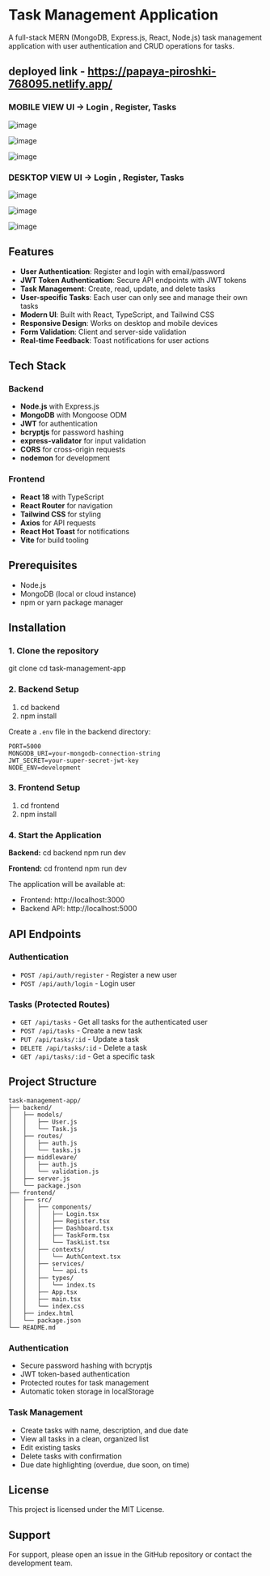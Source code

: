 # Task Management Application

A full-stack MERN (MongoDB, Express.js, React, Node.js) task management application with user authentication and CRUD operations for tasks.

## deployed link - https://papaya-piroshki-768095.netlify.app/

### MOBILE VIEW UI -> Login , Register, Tasks
![image](https://github.com/user-attachments/assets/feb1604b-d685-46b2-a403-c3b2b3028a9d)

![image](https://github.com/user-attachments/assets/ce2f9f89-be78-41bc-abf4-8d1a4b34c2ef)

![image](https://github.com/user-attachments/assets/1821a72c-92f6-4174-ae38-e8b6550d5efb)


### DESKTOP VIEW UI -> Login , Register, Tasks
![image](https://github.com/user-attachments/assets/5f47212e-0a1e-4a7e-b84b-d9e14f163902)

![image](https://github.com/user-attachments/assets/09e22d20-a0ef-4bc0-891f-117b990283d5)

![image](https://github.com/user-attachments/assets/329a6a79-3704-4fd0-a29c-55e3010810de)

## Features

- **User Authentication**: Register and login with email/password
- **JWT Token Authentication**: Secure API endpoints with JWT tokens
- **Task Management**: Create, read, update, and delete tasks
- **User-specific Tasks**: Each user can only see and manage their own tasks
- **Modern UI**: Built with React, TypeScript, and Tailwind CSS
- **Responsive Design**: Works on desktop and mobile devices
- **Form Validation**: Client and server-side validation
- **Real-time Feedback**: Toast notifications for user actions

## Tech Stack

### Backend
- **Node.js** with Express.js
- **MongoDB** with Mongoose ODM
- **JWT** for authentication
- **bcryptjs** for password hashing
- **express-validator** for input validation
- **CORS** for cross-origin requests
- **nodemon** for development

### Frontend
- **React 18** with TypeScript
- **React Router** for navigation
- **Tailwind CSS** for styling
- **Axios** for API requests
- **React Hot Toast** for notifications
- **Vite** for build tooling

## Prerequisites

- Node.js
- MongoDB (local or cloud instance)
- npm or yarn package manager

## Installation

### 1. Clone the repository
git clone <repository-url>
cd task-management-app


### 2. Backend Setup
1. cd backend
2. npm install


Create a `.env` file in the backend directory:
```env
PORT=5000
MONGODB_URI=your-mongodb-connection-string
JWT_SECRET=your-super-secret-jwt-key
NODE_ENV=development
```

### 3. Frontend Setup
1. cd frontend
2. npm install

### 4. Start the Application


**Backend:**
cd backend
npm run dev

**Frontend:**
cd frontend
npm run dev

The application will be available at:
- Frontend: http://localhost:3000
- Backend API: http://localhost:5000



## API Endpoints

### Authentication
- `POST /api/auth/register` - Register a new user
- `POST /api/auth/login` - Login user

### Tasks (Protected Routes)
- `GET /api/tasks` - Get all tasks for the authenticated user
- `POST /api/tasks` - Create a new task
- `PUT /api/tasks/:id` - Update a task
- `DELETE /api/tasks/:id` - Delete a task
- `GET /api/tasks/:id` - Get a specific task


## Project Structure

```
task-management-app/
├── backend/
│   ├── models/
│   │   ├── User.js
│   │   └── Task.js
│   ├── routes/
│   │   ├── auth.js
│   │   └── tasks.js
│   ├── middleware/
│   │   ├── auth.js
│   │   └── validation.js
│   ├── server.js
│   └── package.json
├── frontend/
│   ├── src/
│   │   ├── components/
│   │   │   ├── Login.tsx
│   │   │   ├── Register.tsx
│   │   │   ├── Dashboard.tsx
│   │   │   ├── TaskForm.tsx
│   │   │   └── TaskList.tsx
│   │   ├── contexts/
│   │   │   └── AuthContext.tsx
│   │   ├── services/
│   │   │   └── api.ts
│   │   ├── types/
│   │   │   └── index.ts
│   │   ├── App.tsx
│   │   ├── main.tsx
│   │   └── index.css
│   ├── index.html
│   └── package.json
└── README.md
```


### Authentication
- Secure password hashing with bcryptjs
- JWT token-based authentication
- Protected routes for task management
- Automatic token storage in localStorage

### Task Management
- Create tasks with name, description, and due date
- View all tasks in a clean, organized list
- Edit existing tasks
- Delete tasks with confirmation
- Due date highlighting (overdue, due soon, on time)




## License

This project is licensed under the MIT License.

## Support

For support, please open an issue in the GitHub repository or contact the development team. 
